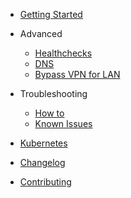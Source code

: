 <!-- _sidebar.md -->

- [Getting Started](README.md)

- Advanced
    - [Healthchecks](healthchecks.md)
    - [DNS](dns.md)
    - [Bypass VPN for LAN](split-tunnel.md)

- Troubleshooting
    - [How to](troubleshooting.md)
    - [Known Issues](limitations.md)

- [Kubernetes](kubernetes.md)
- [Changelog](changelog.md)
- [Contributing](CONTRIBUTING.md)
